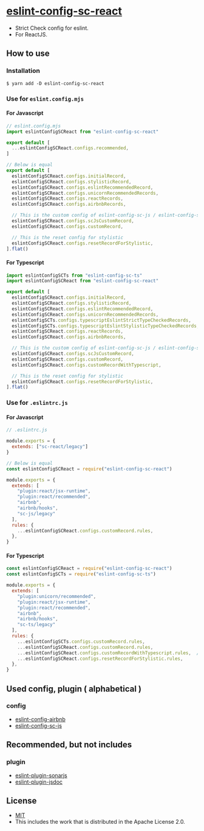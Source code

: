 # [eslint-config-sc-react](https://strict-check-series.pages.dev/packages/eslint-config-sc-react)
- Strict Check config for eslint.
- For ReactJS.

## How to use
### Installation

```shell
$ yarn add -D eslint-config-sc-react
```

### Use for `eslint.config.mjs`
#### For Javascript

```javascript
// eslint.config.mjs
import eslintConfigSCReact from "eslint-config-sc-react"

export default [
  ...eslintConfigSCReact.configs.recommended,
]

// Below is equal
export default [
  eslintConfigSCReact.configs.initialRecord,
  eslintConfigSCReact.configs.stylisticRecord,
  eslintConfigSCReact.configs.eslintRecommendedRecord,
  eslintConfigSCReact.configs.unicornRecommendedRecords,
  eslintConfigSCReact.configs.reactRecords,
  eslintConfigSCReact.configs.airbnbRecords,

  // This is the custom config of eslint-config-sc-js / eslint-config-sc-react
  eslintConfigSCReact.configs.scJsCustomRecord,
  eslintConfigSCReact.configs.customRecord,

  // This is the reset config for stylistic
  eslintConfigSCReact.configs.resetRecordForStylistic,
].flat()
```

#### For Typescript
```javascript
import eslintConfigSCTs from "eslint-config-sc-ts"
import eslintConfigSCReact from "eslint-config-sc-react"

export default [
  eslintConfigSCReact.configs.initialRecord,
  eslintConfigSCReact.configs.stylisticRecord,
  eslintConfigSCReact.configs.eslintRecommendedRecord,
  eslintConfigSCReact.configs.unicornRecommendedRecords,
  eslintConfigSCTs.configs.typescriptEslintStrictTypeCheckedRecords,
  eslintConfigSCTs.configs.typescriptEslintStylisticTypeCheckedRecords,
  eslintConfigSCReact.configs.reactRecords,
  eslintConfigSCReact.configs.airbnbRecords,

  // This is the custom config of eslint-config-sc-js / eslint-config-sc-react
  eslintConfigSCReact.configs.scJsCustomRecord,
  eslintConfigSCReact.configs.customRecord,
  eslintConfigSCReact.configs.customRecordWithTypescript,

  // This is the reset config for stylistic
  eslintConfigSCReact.configs.resetRecordForStylistic,
].flat()
```


### Use for `.eslintrc.js`
#### For Javascript

```javascript
// .eslintrc.js

module.exports = {
  extends: ["sc-react/legacy"]
}

// Below is equal
const eslintConfigSCReact = require("eslint-config-sc-react")

module.exports = {
  extends: [
    "plugin:react/jsx-runtime",
    "plugin:react/recommended",
    "airbnb",
    "airbnb/hooks",
    "sc-js/legacy"
  ],
  rules: {
    ...eslintConfigSCReact.configs.customRecord.rules,
  },
}
```

#### For Typescript
```javascript
const eslintConfigSCReact = require("eslint-config-sc-react")
const eslintConfigSCTs = require("eslint-config-sc-ts")

module.exports = {
  extends: [
    "plugin:unicorn/recommended",
    "plugin:react/jsx-runtime",
    "plugin:react/recommended",
    "airbnb",
    "airbnb/hooks",
    "sc-ts/legacy"
  ],
  rules: {
    ...eslintConfigSCTs.configs.customRecord.rules,
    ...eslintConfigSCReact.configs.customRecord.rules,
    ...eslintConfigSCReact.configs.customRecordWithTypescript.rules,  // This is the custom config for typescript of eslint-config-sc-react
    ...eslintConfigSCReact.configs.resetRecordForStylistic.rules,
  },
}
```

## Used config, plugin ( alphabetical )
### config
- [eslint-config-airbnb](https://www.npmjs.com/package/eslint-config-airbnb)
- [eslint-config-sc-js](https://www.npmjs.com/package/eslint-config-sc-js)


## Recommended, but not includes
### plugin
- [eslint-plugin-sonarjs](https://www.npmjs.com/package/eslint-plugin-sonarjs)
- [eslint-plugin-jsdoc](https://www.npmjs.com/package/eslint-plugin-jsdoc)

## License
- [MIT](LICENSE)
- This includes the work that is distributed in the Apache License 2.0.
